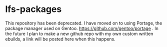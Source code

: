 # lfs-packages
This repository has been deprecated. I have moved on to using Portage, the package manager used on Gentoo. https://github.com/gentoo/portage . In the future I plan to make a new github repo with my own custom written ebuilds, a link will be posted here when this happens.
